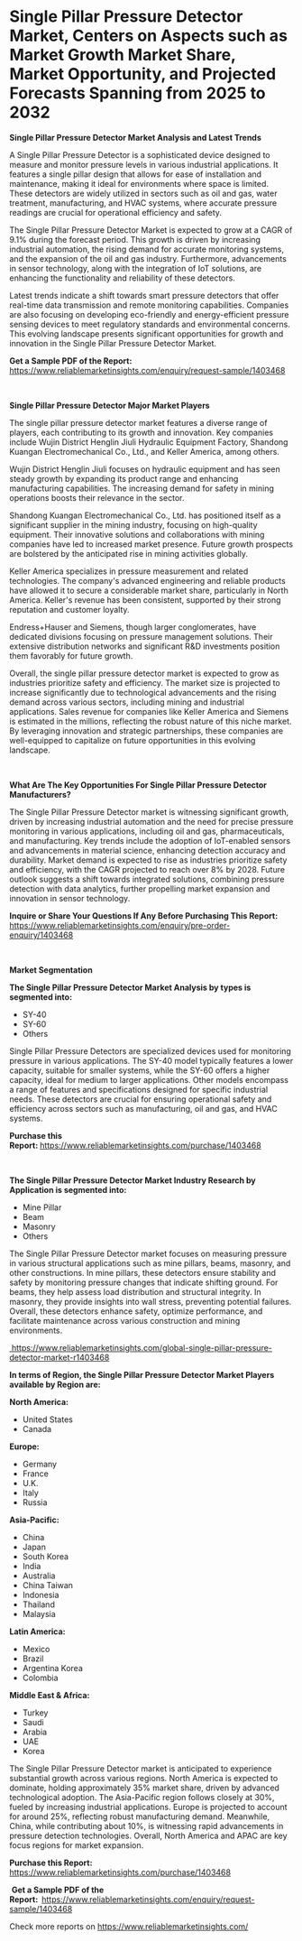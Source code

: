 <p><h1>Single Pillar Pressure Detector Market, Centers on Aspects such as Market Growth Market Share, Market Opportunity, and Projected Forecasts Spanning from 2025 to 2032</h1></p><p><strong>Single Pillar Pressure Detector Market Analysis and Latest Trends</strong></p>
<p><p>A Single Pillar Pressure Detector is a sophisticated device designed to measure and monitor pressure levels in various industrial applications. It features a single pillar design that allows for ease of installation and maintenance, making it ideal for environments where space is limited. These detectors are widely utilized in sectors such as oil and gas, water treatment, manufacturing, and HVAC systems, where accurate pressure readings are crucial for operational efficiency and safety.</p><p>The Single Pillar Pressure Detector Market is expected to grow at a CAGR of 9.1% during the forecast period. This growth is driven by increasing industrial automation, the rising demand for accurate monitoring systems, and the expansion of the oil and gas industry. Furthermore, advancements in sensor technology, along with the integration of IoT solutions, are enhancing the functionality and reliability of these detectors. </p><p>Latest trends indicate a shift towards smart pressure detectors that offer real-time data transmission and remote monitoring capabilities. Companies are also focusing on developing eco-friendly and energy-efficient pressure sensing devices to meet regulatory standards and environmental concerns. This evolving landscape presents significant opportunities for growth and innovation in the Single Pillar Pressure Detector Market.</p></p>
<p><strong>Get a Sample PDF of the Report:&nbsp;</strong> <a href="https://www.reliablemarketinsights.com/enquiry/request-sample/1403468?utm_campaign=3183&utm_medium=2&utm_source=Github&utm_content=ia&utm_term=28032025&utm_id=single-pillar-pressure-detector">https://www.reliablemarketinsights.com/enquiry/request-sample/1403468</a></p>
<p>&nbsp;</p>
<p><strong>Single Pillar Pressure Detector Major Market Players</strong></p>
<p><p>The single pillar pressure detector market features a diverse range of players, each contributing to its growth and innovation. Key companies include Wujin District Henglin Jiuli Hydraulic Equipment Factory, Shandong Kuangan Electromechanical Co., Ltd., and Keller America, among others.</p><p>Wujin District Henglin Jiuli focuses on hydraulic equipment and has seen steady growth by expanding its product range and enhancing manufacturing capabilities. The increasing demand for safety in mining operations boosts their relevance in the sector.</p><p>Shandong Kuangan Electromechanical Co., Ltd. has positioned itself as a significant supplier in the mining industry, focusing on high-quality equipment. Their innovative solutions and collaborations with mining companies have led to increased market presence. Future growth prospects are bolstered by the anticipated rise in mining activities globally.</p><p>Keller America specializes in pressure measurement and related technologies. The company's advanced engineering and reliable products have allowed it to secure a considerable market share, particularly in North America. Keller's revenue has been consistent, supported by their strong reputation and customer loyalty.</p><p>Endress+Hauser and Siemens, though larger conglomerates, have dedicated divisions focusing on pressure management solutions. Their extensive distribution networks and significant R&D investments position them favorably for future growth.</p><p>Overall, the single pillar pressure detector market is expected to grow as industries prioritize safety and efficiency. The market size is projected to increase significantly due to technological advancements and the rising demand across various sectors, including mining and industrial applications. Sales revenue for companies like Keller America and Siemens is estimated in the millions, reflecting the robust nature of this niche market. By leveraging innovation and strategic partnerships, these companies are well-equipped to capitalize on future opportunities in this evolving landscape.</p></p>
<p>&nbsp;</p>
<p><strong>What Are The Key Opportunities For Single Pillar Pressure Detector Manufacturers?</strong></p>
<p><p>The Single Pillar Pressure Detector market is witnessing significant growth, driven by increasing industrial automation and the need for precise pressure monitoring in various applications, including oil and gas, pharmaceuticals, and manufacturing. Key trends include the adoption of IoT-enabled sensors and advancements in material science, enhancing detection accuracy and durability. Market demand is expected to rise as industries prioritize safety and efficiency, with the CAGR projected to reach over 8% by 2028. Future outlook suggests a shift towards integrated solutions, combining pressure detection with data analytics, further propelling market expansion and innovation in sensor technology.</p></p>
<p><strong>Inquire or Share Your Questions If Any Before Purchasing This Report:</strong> <a href="https://www.reliablemarketinsights.com/enquiry/pre-order-enquiry/1403468?utm_campaign=3183&utm_medium=2&utm_source=Github&utm_content=ia&utm_term=28032025&utm_id=single-pillar-pressure-detector">https://www.reliablemarketinsights.com/enquiry/pre-order-enquiry/1403468</a></p>
<p>&nbsp;</p>
<p><strong>Market Segmentation</strong></p>
<p><strong>The Single Pillar Pressure Detector Market Analysis by types is segmented into:</strong></p>
<p><ul><li>SY-40</li><li>SY-60</li><li>Others</li></ul></p>
<p><p>Single Pillar Pressure Detectors are specialized devices used for monitoring pressure in various applications. The SY-40 model typically features a lower capacity, suitable for smaller systems, while the SY-60 offers a higher capacity, ideal for medium to larger applications. Other models encompass a range of features and specifications designed for specific industrial needs. These detectors are crucial for ensuring operational safety and efficiency across sectors such as manufacturing, oil and gas, and HVAC systems.</p></p>
<p><strong>Purchase this Report:&nbsp;</strong><a href="https://www.reliablemarketinsights.com/purchase/1403468?utm_campaign=3183&utm_medium=2&utm_source=Github&utm_content=ia&utm_term=28032025&utm_id=single-pillar-pressure-detector">https://www.reliablemarketinsights.com/purchase/1403468</a></p>
<p>&nbsp;</p>
<p><strong>The Single Pillar Pressure Detector Market Industry Research by Application is segmented into:</strong></p>
<p><ul><li>Mine Pillar</li><li>Beam</li><li>Masonry</li><li>Others</li></ul></p>
<p><p>The Single Pillar Pressure Detector market focuses on measuring pressure in various structural applications such as mine pillars, beams, masonry, and other constructions. In mine pillars, these detectors ensure stability and safety by monitoring pressure changes that indicate shifting ground. For beams, they help assess load distribution and structural integrity. In masonry, they provide insights into wall stress, preventing potential failures. Overall, these detectors enhance safety, optimize performance, and facilitate maintenance across various construction and mining environments.</p></p>
<p><a href="https://www.reliablemarketinsights.com/global-single-pillar-pressure-detector-market-r1403468?utm_campaign=3183&utm_medium=2&utm_source=Github&utm_content=ia&utm_term=28032025&utm_id=single-pillar-pressure-detector">&nbsp;https://www.reliablemarketinsights.com/global-single-pillar-pressure-detector-market-r1403468</a></p>
<p><strong>In terms of Region, the Single Pillar Pressure Detector Market Players available by Region are:</strong></p>
<p>
    <p> <strong> North America: </strong>
        <ul>
            <li>United States</li>
            <li>Canada</li>
        </ul>
        </p> 
    <p> <strong> Europe: </strong>
        <ul>
            <li>Germany</li>
            <li>France</li>
            <li>U.K.</li>
            <li>Italy</li>
            <li>Russia</li>
        </ul>
        </p> 
    <p> <strong> Asia-Pacific: </strong>
        <ul>
            <li>China</li>
            <li>Japan</li>
            <li>South Korea</li>
            <li>India</li>
            <li>Australia</li>
            <li>China Taiwan</li>
            <li>Indonesia</li>
            <li>Thailand</li>
            <li>Malaysia</li>
        </ul>
        </p> 
    <p> <strong> Latin America: </strong>
        <ul>
            <li>Mexico</li>
            <li>Brazil</li>
            <li>Argentina Korea</li>
            <li>Colombia</li>
        </ul>
        </p> 
    <p> <strong> Middle East & Africa: </strong>
        <ul>
            <li>Turkey</li>
            <li>Saudi</li>
            <li>Arabia</li>
            <li>UAE</li>
            <li>Korea</li>
        </ul>
    </p>
    </p>
<p><p>The Single Pillar Pressure Detector market is anticipated to experience substantial growth across various regions. North America is expected to dominate, holding approximately 35% market share, driven by advanced technological adoption. The Asia-Pacific region follows closely at 30%, fueled by increasing industrial applications. Europe is projected to account for around 25%, reflecting robust manufacturing demand. Meanwhile, China, while contributing about 10%, is witnessing rapid advancements in pressure detection technologies. Overall, North America and APAC are key focus regions for market expansion.</p></p>
<p><strong>Purchase this Report: </strong><a href="https://www.reliablemarketinsights.com/purchase/1403468?utm_campaign=3183&utm_medium=2&utm_source=Github&utm_content=ia&utm_term=28032025&utm_id=single-pillar-pressure-detector">https://www.reliablemarketinsights.com/purchase/1403468</a></p>
<p>&nbsp;<strong>Get a Sample PDF of the Report:&nbsp;&nbsp;</strong><a href="https://www.reliablemarketinsights.com/enquiry/request-sample/1403468?utm_campaign=3183&utm_medium=2&utm_source=Github&utm_content=ia&utm_term=28032025&utm_id=single-pillar-pressure-detector">https://www.reliablemarketinsights.com/enquiry/request-sample/1403468</a></p>
<p><strong></strong></p>
<p>Check more reports on <a href="https://www.reliablemarketinsights.com/?utm_campaign=3183&utm_medium=2&utm_source=Github&utm_content=ia&utm_term=28032025&utm_id=single-pillar-pressure-detector">https://www.reliablemarketinsights.com/</a></p>